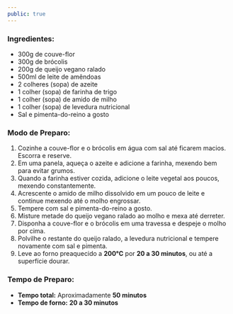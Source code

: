 ```yaml
---
public: true
---
```


### Ingredientes:

- 300g de couve-flor
- 300g de brócolis
- 200g de queijo vegano ralado
- 500ml de leite de amêndoas
- 2 colheres (sopa) de azeite
- 1 colher (sopa) de farinha de trigo
- 1 colher (sopa) de amido de milho
- 1 colher (sopa) de levedura nutricional
- Sal e pimenta-do-reino a gosto

### Modo de Preparo:

1. Cozinhe a couve-flor e o brócolis em água com sal até ficarem macios. Escorra e reserve.
2. Em uma panela, aqueça o azeite e adicione a farinha, mexendo bem para evitar grumos.
3. Quando a farinha estiver cozida, adicione o leite vegetal aos poucos, mexendo constantemente.
4. Acrescente o amido de milho dissolvido em um pouco de leite e continue mexendo até o molho engrossar.
5. Tempere com sal e pimenta-do-reino a gosto.
6. Misture metade do queijo vegano ralado ao molho e mexa até derreter.
7. Disponha a couve-flor e o brócolis em uma travessa e despeje o molho por cima.
8. Polvilhe o restante do queijo ralado, a levedura nutricional e tempere novamente com sal e pimenta.
9. Leve ao forno preaquecido a **200°C** por **20 a 30 minutos**, ou até a superfície dourar.

### Tempo de Preparo:

- **Tempo total:** Aproximadamente **50 minutos**
- **Tempo de forno:** **20 a 30 minutos**
